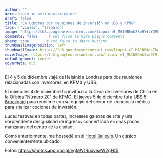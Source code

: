 ```yaml
---
author: ""
date: "2019-12-05T18:54:24+02:00"
draft: false
title: "En Londres por reuniones de inversión en UBS y KPMG"
tags: ["viajes", "trabajo"]
image: "https://lh3.googleusercontent.com/fiopoi-eI_M61NBDnkZko9Y9lYOMKqv_mqwT4dvNi8Lwl-sAzD6aUNSv_EKgc6of-yU4E0xi0bjjxQm00yDix73H09QzRj5MKy_07C9T6z-Z_5VK93IgJM2TMnvT0QCeUl8OLIZgA_Q=w1920-h1080"
comments: false     # set false to hide Disqus comments
share: true        # set false to share buttons
thumbnailImagePosition: left
thumbnailImage: https://lh3.googleusercontent.com/fiopoi-eI_M61NBDnkZko9Y9lYOMKqv_mqwT4dvNi8Lwl-sAzD6aUNSv_EKgc6of-yU4E0xi0bjjxQm00yDix73H09QzRj5MKy_07C9T6z-Z_5VK93IgJM2TMnvT0QCeUl8OLIZgA_Q=w1920-h1080
coverImage: https://lh3.googleusercontent.com/fiopoi-eI_M61NBDnkZko9Y9lYOMKqv_mqwT4dvNi8Lwl-sAzD6aUNSv_EKgc6of-yU4E0xi0bjjxQm00yDix73H09QzRj5MKy_07C9T6z-Z_5VK93IgJM2TMnvT0QCeUl8OLIZgA_Q=w1920-h1080
metaAlignment: center
coverMeta: out
---
```


El 4 y 5 de diciembre viajé de Helsinki a Londres para dos reuniones relacionadas con inversores, en KPMG y UBS.

<!--more-->

El miércoles 4 de diciembre fui invitado a la Cena de Inversores de China en la [Oficina "Número 20" de KPMG](https://home.kpmg/uk/en/home/about/offices/london-grosvenor-street.html).
El jueves 5 de diciembre fui a [UBS 5 Broadgate](https://www.ubs.com/locations/united-kingdom/london/5-broadgate/ubs-ag-london-1608.html) para reunirme con su equipo del sector de tecnología médica para analizar opciones de inversión.

Luces festivas en todas partes, increíbles galerías de arte y una sorprendente desigualdad de ingresos concentrada en unas pocas manzanas del centro de la ciudad.

Como anteriormente, me hospedé en el [Hotel Bailey's](https://www.millenniumhotels.com/en/london/the-baileys-hotel-london/). Un clásico convenientemente ubicado.

Fotos: https://photos.app.goo.gl/vgMW1RuxvewW2gHz5

<script src="https://cdn.jsdelivr.net/npm/publicalbum@latest/embed-ui.min.js" async></script>
<div class="pa-gallery-player-widget" style="width:100%; height:480px; display:none;"
  data-link="https://photos.app.goo.gl/vgMW1RuxvewW2gHz5"
  data-title="48 new photos by Jorge Cortell">
  <object data="https://lh3.googleusercontent.com/4pd3NR5Z_kOp7BMBQbFzVvfr8W2Co486FaXyS-N7vohcYAQPHVVhcFa6dJ3i_Ai--rLCooM2IOI1C5H9b0fyGyP8HzU_ADFk8EdvpgrbI5Jv--gnArCXFCcecYUdM17NCwBZmXP0rJU=w1920-h1080"></object>
  <object data="https://lh3.googleusercontent.com/GTKi2B0m6r5ZX8u0cyorWLeM9nbEKtbKBL6C7s0laTFvSwPEjJTMGiZybqcSpeaQvIu2xbJYlsCp89DBM8iIL8Vwl3S32cpHAE_unyCpr6G8Ab9LJRKVjDdqL5dYvnn0TuAo3DSmscE=w1920-h1080"></object>
  <object data="https://lh3.googleusercontent.com/FoJR6KSzuouKXj9Kqa9xmTu-YT14nKUYK0ZBds8pTCW4rYPkb88n-600Ho6n8SijvbT1Gj4trubV_EHNC9QsoWvxKdq9VeNxJfFV6NbTV8UmNZhS1Q7kwwX_rLY4PA1M5NSYolfEoDw=w1920-h1080"></object>
  <object data="https://lh3.googleusercontent.com/21f9YxdXyqytwOOFJ1My9XnPu91d2vM9pn0YXtCkOm7MwF8Q-aQfVdTXM5wDS7h7bv1rlg5cvV4yLz7JHWUp0IXXfUZY4z7rmfMU-zC6JWhOHDAdDp-qEAFXRDM5T9XpPbStevq_kVk=w1920-h1080"></object>
  <object data="https://lh3.googleusercontent.com/AG3AbyEiWXx_u67nTWf-kCH2o32ZxNPzI619_qmLmlrVIqCeuFxGxGMWiTOjAHWWAuum_UUTOKWqT4x3BrR9_2DrJmsOiTjsEVAbktbYk2FJyAVltvJq0hvaMVk1Y9ZwMcHgp8u-HpY=w1920-h1080"></object>
  <object data="https://lh3.googleusercontent.com/KKaUiuUv2PoQ5LskmJX9fis4x8rc8h_6qZVhkcsE8QwB7M3zHTEHp3Mes8FMY0lsWy7FhYlvpIilPxcVEBmfHURCCjkYO90Ph1Vq2FzYD3wTR58VffX6xi-oMjANtGfcwrnc45MSTpM=w1920-h1080"></object>
  <object data="https://lh3.googleusercontent.com/YCaAQ4rWtf8qVUS0HQUIRU43SEkuz1aJkZELXxE1_WK2oClgrGWUIX26KLBmRoL8BkML6sf2Im0StqoA-zLiUnXuzJCPclMz4eaouNwKg_aOPIJaVTYqnuve_QwYUGTV78dcO0fhPGA=w1920-h1080"></object>
  <object data="https://lh3.googleusercontent.com/83g97duWfgasrFyYyvH-066JtRIUFIcxvW-2fITxYLR9pqLb7e10TObm0vLzI3QeHasTIUsOVr-oHsOWPhAxodOkVez7N5y9ScevvrTNazlXy_mvYATaYIDF4aj0MXaXA4KMZ6ehk9U=w1920-h1080"></object>
  <object data="https://lh3.googleusercontent.com/DSptMUOe-bX3lL03dBOkNEZpjISsLcaFDwIeyk5qJ9Rkr7S6_HngunNHq3Aw-SfrkLnNFmeNNYw3dmrRnITT_fAbi2eInIqgGalEFxcv015p-ylNLN5AnoHZn_PqT1DtnyB3b0YbT34=w1920-h1080"></object>
  <object data="https://lh3.googleusercontent.com/4UyTa0GNPF_ICUvhtRVvjQq_4vAP8E-07aPTuBWgqhadO6kcDkVxVELv3z53NZ53iNmETrNnyNssfY4Me4ghKWHC3T3xyuB-oPYM9SqlOyarLaoT6RMN3C2S8j2eKnxN4X3FsUpYS4c=w1920-h1080"></object>
  <object data="https://lh3.googleusercontent.com/1KCQJ68xcGaT71KfYDRQemXpICMctiOMgMFDDWjesRD2rWdbcXDAbrRCPNOkPiCObUdNtsuk2Oy852TW5t-GyqJ5151BN3kHaZOqSAFdScR0Ls0mEBJTIzE7ssJ267YeKNpX4PGMVsA=w1920-h1080"></object>
  <object data="https://lh3.googleusercontent.com/Wsrq3fkeRIAsG4jcBgqDKOtLROpG0DFm0jslCmwAu_-56rSkz3j7TzehEir0Jr1LGJfQKMvkGUvaR2FvkkrQTVxllX-fAtdZgSIIecvcNCwVTsn_zNiBIUU0AbRNn7hvMrf7U7BgRmo=w1920-h1080"></object>
  <object data="https://lh3.googleusercontent.com/awt-PEDjdDmWWDEsPKTmJhAcHsny2ogcGHsg0Zsoz8Di1k7TU9lAFhwkshcOItKnYBLkNkGVHmYIkPB9SZ0F3Aa8fxz8VxZhFdOwG_fBljs2v9aullGk80xb_O-qIBrz3O06iQQg5H0=w1920-h1080"></object>
  <object data="https://lh3.googleusercontent.com/mTigDJtiL6fcT_8FwX9mJszukIigRn-kaovcP5R64JNgJJsJg9_CdtW3iB-hyROI9pwHbLeodngPyEGwVsZDTcUyxz1MSusLybaiklqA125yBEkh3h16-wfrNnXi-p9gBQfAstGdI_4=w1920-h1080"></object>
  <object data="https://lh3.googleusercontent.com/GlIIUPSAqYYwM_Z59XXApCSiuTXy_g3_TDe5tG6imehKaPE5jntcibmE1rHqGz3Zivw5IDQPHE3AO-UQ7saQOmmq-kEzSZrkk9iD5OKXVDnRMSxufYjmwcddYiURwrWucg8Ki-kJ2TU=w1920-h1080"></object>
  <object data="https://lh3.googleusercontent.com/taXwuk6TDT5-IGBLRTkofNHAfh7T9I9y0lK3K7-ntsAXLGV7lNgyDmiEYGjsruISLq7_5H-l_-1ivp-YHITd0pQ8rue9V5UVhXqH7aBqEQlYf20I1q-iOgrJ3eliSj2i2RoSP_b2Bio=w1920-h1080"></object>
  <object data="https://lh3.googleusercontent.com/iwBpP0DrNaYvC3v_PxzhjEzZ3eOc4IhUOCRtEMz4VwSSGXUv1ssNpMGAwbHm5KnQsBs849calH1TPdGlOxHVwpUlf1IkcvxXpa2Nkl1BzfXKaFlKkSOVgcNyzNHVCFY1-Z03pPegUko=w1920-h1080"></object>
  <object data="https://lh3.googleusercontent.com/3Wyssc4CY1FOaPTbSbiISfaLwn-MDb7wuSFh9kq85xDzCsf2jMY_XWxpa2C-r-2GjczQIT_clqw4KnueBmNl5EKCTLpy0PzJiRHr1cgp5X9-U8EipkTH96Ko_C3fgzkLcgvbEiRn-ds=w1920-h1080"></object>
  <object data="https://lh3.googleusercontent.com/4KM21rFmRYQhNO30ZRtYxPuBm4HhkK2phh3pkopBic2-W5PmTpyiEflT16j2ow-wwdFGVZE79XXyZl3-c9NngtUx_OvAnKtqAXj4RG0Tf6B8xIrWMSbq_ylJm6eZs6ceCcNyeOvxqXM=w1920-h1080"></object>
  <object data="https://lh3.googleusercontent.com/RNKIdtVxKYnpyR51kc3nKUGU1sIIs0qPQtKRU7eI9B7-_zHF2Uq0-g3L-oS8NRJd83g0KpVcqYghD7-riLf6KI8HY6s3iJWVmJHugvrxHMF2fLrW1agXBGplTB-cPMo5crMHGBA5cW0=w1920-h1080"></object>
  <object data="https://lh3.googleusercontent.com/buk0rWnUFkWp1RIwumCLG_h1DodX4JGjQbKR5WubCbFmWd7pJacB_hx7ZeFqh2_IBFDvXFApcr2hUcjmTDJA9DGA_WjwVB6D3ASXpOFor2z8MCMIw-v27CwKdD26n53cvsH9TvW8CBQ=w1920-h1080"></object>
  <object data="https://lh3.googleusercontent.com/ZxDgI38zf8HHQ5E0Tj-HrfqKjuhnqCnMImSmAsD23NhBy7Que2KuZ7bWytA6hSCs_22wTdM-bPdF7QpYlotHQP3ncAo84peDp6uZDR3lbkpBH5Zsx1uKzWqTYp6PLrEWbcjcs24-zMM=w1920-h1080"></object>
  <object data="https://lh3.googleusercontent.com/ThRNEt6W0mIs8HV9XzdfvWXvTwhMbFgGhFcIEnrkanObK_V5kG1kOoci6xUk4H8bmEOTWZkt8zsnqUlGk4c2DGp_19D5fUd9raQq8Nt3YbFStaz3-eDPFDgmLdI0DLTj1-A3ghpQPNM=w1920-h1080"></object>
  <object data="https://lh3.googleusercontent.com/sA7QU0Ojyu8OhPrCuzEflj9iAtn6MYRpcCrmKPFJOqMmx-9AU5y0WtSnSc9UA21_QErWj1BT12abMJhc-i_WD_IkiGNBVWomB9Y5mUtNm8nCFs22aIgj2bgcOvsD3YjdLva56P9l0CY=w1920-h1080"></object>
  <object data="https://lh3.googleusercontent.com/K1msdw9LHNp4qFzrBQJ5ugAzjC-cUErEYhRSJ0zytC7u6WqycnTs-QHQwm5EU2_5kH_gLJHgUr4ivBMY-KCkNWrulZJPVziQDyLsK8WJIZLIZWkwTsUrBiZzKbplyY2VIl5Ykv5fTrM=w1920-h1080"></object>
  <object data="https://lh3.googleusercontent.com/N4DaN4_IvjVgCVefKL6bNM9cpIy8uIyMvU3eVbjPRwVcjXmjklq4_8P4B_hlytizrntk7pcJklmpLDmAd8PErTi5PpuevGP_3EE_i5oeNI5ui4MPRn1E7NkY_b89WcXwQB5Yn1Wbw2Y=w1920-h1080"></object>
  <object data="https://lh3.googleusercontent.com/c0TE7wk8vi6RvDqrUn0sKqWYqQ3DqmAWD5jSY0pvXjDq_DtOxKKiRp02LgMbgcB61qtFABt-aqmfg48Wxe0kdQNvh91tlZTP-82K5sXC1B73rssP7hlqBXUZLahzWFJHnZKQxLiAGN0=w1920-h1080"></object>
  <object data="https://lh3.googleusercontent.com/23hxqjt_Q_wNj1RDWArk7UmsgJQbyIxLlPoLNLDeyi1KouDM6vCQqI6XiLMJogfeuc9syfqoaKLPjRjpWA6slKGB1DXAeor62VKXcVB6JtueDqguwFDtXHneUHHaf7dlMkHEQr0s2XQ=w1920-h1080"></object>
  <object data="https://lh3.googleusercontent.com/g7NJi1brgLa61XSRpZyiNLaOB7w8W9As1fw4Dd96LrCpJ06HtK6ed-JGRG8R-tr2fOwr3g4mq1Y0NxRkApwoT8sNoOYE_P2PEgDvsMcAaEbaNz8EaJOlB6x5Y8DYFmpopfHT7yBK5tI=w1920-h1080"></object>
  <object data="https://lh3.googleusercontent.com/5XQtC4Mrruy5DwZgeZbNy0Cw5TII59VGcLa-WiXMI-gBfX_jdNjQ6LoicBAqkC7qox6pPCqB4xDah_tHZUdqIhJ6ESyRWxCzKW3hKfvz__N_pxOpQem_xYHT3YUIZ72nI8-Nuw65vhQ=w1920-h1080"></object>
  <object data="https://lh3.googleusercontent.com/83ruu_MNRY_B9GAeu9L7ZWGRogrAEZYniJRO5kAuwoTGhWaBSs4JbkOvWb8UGLIp-uzcvU5A3dO4GnQ0E-K_QDSzBGVuk6goBPMsZlOt0IommfmA_xCITIFItI6ws9tqsYrx3g_H2QM=w1920-h1080"></object>
  <object data="https://lh3.googleusercontent.com/Kvt9NhQteF1-iLd9nqh2XORx9r56Gp2UOTY9_hWBI9CeKoA_aF2ceBCoqV_aa7aq6O-TRdbm38XoHbH9e0QEFANhofMI_5TcsZ4sGKLLkqRe2JOlOXGe9T3z6Iy9RXnM5ZqycEwXq90=w1920-h1080"></object>
  <object data="https://lh3.googleusercontent.com/MSbSzEdbiVFP1rnr9ocBWI9TkzMm0WIfWb8DClxlayZQdR5OIU0H75XCiszNd6GVNDKp8k9DGZ2nMgigEdk7HyE8LeXaHeif2RgtnJpugVc24Rf1g9FsP6Y6klxlz23JpJiZIcgXv2I=w1920-h1080"></object>
  <object data="https://lh3.googleusercontent.com/Slok4va7YfseU37pyAG4Ra0F9M32HHeOiBsUCInblBMSnda58QvaVQ-cFqDy-xUaRXcqFrnSvROvCXNNfK-PwAH3kT4PuOepnPQdiBr843Mp1ycDwkZJ3SzyJX_JIsHEKIvjuwzjTkA=w1920-h1080"></object>
  <object data="https://lh3.googleusercontent.com/pJyNtgA7WtkQ1oRFZ5H-JR2VRwwV9Q3OcUH3NT6n8DmuZsO3lmJDah3FOGOSnHrIiXPGTPQhB22PEnbov4E0NjJIpBG8z2w2ZlLBY-YVk_iO4fVRgkclYaP4-6N__aR2tdtXFJabIOM=w1920-h1080"></object>
  <object data="https://lh3.googleusercontent.com/zvqDcC4gkN217xAcpdEdUiZsLRDbPGFkqPe5dM-u-RcrBgFYCXAUKLshBQX-WIPdqqcLEUVviVwXlCFNYxhG0ppqP6pCq870fO4z66gFoMP6sX4pr55mfQPvi9QzwMnn9exgRCrWK00=w1920-h1080"></object>
  <object data="https://lh3.googleusercontent.com/pe_egbqg_SBhQPt1zv0mtTSKM6EuP392-6htvaXOISwnLbcO9Q1WVpudZm0EHxkiEs8V1lM1672WC0TtMOyHA4uwHCPaTxDO19X9qqGUmU5Zv6nHXSftYSaT2w0EjSKYMZFvTXVA7nE=w1920-h1080"></object>
  <object data="https://lh3.googleusercontent.com/AgI7VtPMOnGSwVeBRZRg486Fl15cCodNbH24jS9JGqtu3bILJS4CRjAxCABXpRKal3KEIuLpu1vq_yV7kBE0ldTENez9aEwc4OwP6mCURaTIOOgFM_uM0IbtEDP0ykTwboIEkjUxcOA=w1920-h1080"></object>
  <object data="https://lh3.googleusercontent.com/C-Used89MCrTE0toLGTNQI0vRQUjjIrfQ6ifSBU_f8Nb9-ObGgaclevu6iZuAU_ZSNtmIwpLlFFudh7_HXVy48P0kf8oxBaOwqI2ofJTByT9m-8ySxIjTEMvD_iuV_i3cwWREjD0v_M=w1920-h1080"></object>
  <object data="https://lh3.googleusercontent.com/96FsnVudOrmT1U8xbdVR_5nmy-v84zpahZX3og1NMAzWMW-o-Qe0N_FNUVxVaMA4ocbYpU4NOe2QZ5i4OW9xzsn1iVch7HDIHaVgjeAAG15i8PE5AdOQ3grwLR6zDPFUtthEPqX11xI=w1920-h1080"></object>
  <object data="https://lh3.googleusercontent.com/Llofj6pVSL2sW1RJlyy-LyL3BQUXfLG3oQqBQ6tUamcHqToRFE6IX88iAEPsphr2WoZl9rvsOvmIxOESzy2QSaAK7b3Z4nZXDGHDxTHftHxR9dvAjqkIxPPxL2yyIyIh0v9rmnd3a1k=w1920-h1080"></object>
  <object data="https://lh3.googleusercontent.com/eEH8sRCJGeqzgiXJ9r7aIVjsduwdd9rcNkDglpkn7ufEOiImCrzt51u6N-isARc4AOAOXOa5yAjph1mIck_Xe0N119bd2tDPZhwktSm-7_WTXGDeRNMYjVo1QRY1g7Z03NpMivcVk7k=w1920-h1080"></object>
  <object data="https://lh3.googleusercontent.com/s9eb8a8ovvDcaA7VuGdfbeL44acOYRq9gwXHeKNju2-0EllgBfv9m3p1hBEGqgeH4f4LBYQS-zesKRYJFcBgoTQAH6JKLtphdSNZRqVBCxm8K2ep5Ym81R1MDdPQ2orGwDMWee8_OhE=w1920-h1080"></object>
  <object data="https://lh3.googleusercontent.com/NwIJf55wDa4yqSAum0Em7SoLTt-5xWM4samRcgVy7JSNc89l652nMW02a33uP7YMA7OjNdJH9j5Lirbzou8C3YrL08-wWR7CFdbqvjCfWONEQvPX6pOGRUFevdt4CuLvuAS3A5EfXHA=w1920-h1080"></object>
  <object data="https://lh3.googleusercontent.com/oa0YgeXXWgTH73I87jZCD-usa8IVmdyxXaYPFjBCrfj2U1o97hqWLl-3r4DrYRX5Pva1R4lX7rdFEvrXzJ4m3mLpQppE-rY7S-5iB7bKc77bBhTz7xInYkvvZAmT8gPlnj2zK5KI5qs=w1920-h1080"></object>
  <object data="https://lh3.googleusercontent.com/oXztSNSa5ilcFOmaI4xaRwS1hH4GzVigOmel46W8GCZlNI14OzqC0a_pQ4g7P_y1fVgVVn2h6jcths7aGfj1zbIl-GBduQP-xLK5yY4cSXYTU4ag2MUMnMlAp9QUh57u6V3_Lj9V8dY=w1920-h1080"></object>
  <object data="https://lh3.googleusercontent.com/Mn1u35j_6Mu1vyqRm150xxgkE4vVusLPtnj2uq8VIXCsyRhUmOdnQgRLcDpdG6uzBMK7Q9vZkjGLk1-9uoQpEjAXYEZMMCPr4xJQakmba05AluQ6mPW7tM31ejI2VKrITe50uJI2ldY=w1920-h1080"></object>
  <object data="https://lh3.googleusercontent.com/4B6v3B-udBl5EqBVidRJoxUE9XABgdzn2U8Oqh2YCstr7L-uwiC36vvvgglrM5cFY4geddCFC8bjfihrmoNFOtRqtodJoknN1y7LtypQGrm3x9qkxajHA-sgEaieoOibZKlOPazZM5s=w1920-h1080"></object>
</div>
